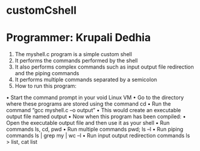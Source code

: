 # customCshell
# Programmer: Krupali Dedhia

1.	The myshell.c program is a simple custom shell
2.	It performs the commands performed by the shell
3.	It also performs complex commands such as input output file redirection and the piping commands
4.	It performs multiple commands separated by a semicolon
5.	How to run this program:

  •	Start the command prompt in your void Linux VM
  •	Go to the directory where these programs are stored using the command cd
  •	Run the command “gcc myshell.c –o output”
  •	This would create an executable output file named output
  •	Now when this program has been compiled:
  •	Open the executable output file and  then use it as your shell
  •	Run commands ls, cd, pwd
  •	Run multiple commands pwd; ls –l
  •	Run piping commands ls | grep my | wc –l
  •	Run input output redirection commands ls > list, cat list
